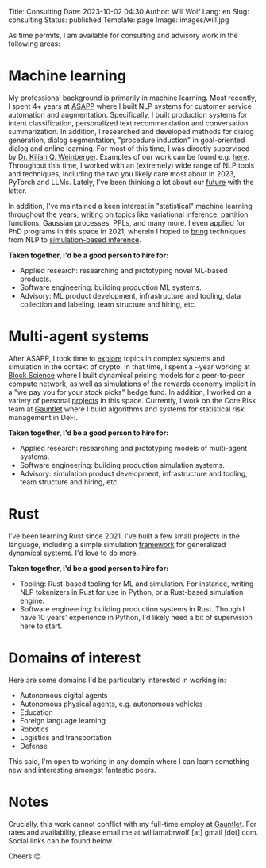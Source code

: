 Title: Consulting
Date: 2023-10-02 04:30
Author: Will Wolf
Lang: en
Slug: consulting
Status: published
Template: page
Image: images/will.jpg

As time permits, I am available for consulting and advisory work in the following areas:

# Machine learning

My professional background is primarily in machine learning. Most recently, I spent 4+ years at [ASAPP]({filename}/life/leaving-asapp.md) where I built NLP systems for customer service automation and augmentation. Specifically, I built production systems for intent classification, personalized text recommendation and conversation summarization. In addition, I researched and developed methods for dialog generation, dialog segmentation, "procedure induction" in goal-oriented dialog and online learning. For most of this time, I was directly supervised by [Dr. Kilian Q. Weinberger](https://scholar.google.com/citations?user=8RVWMycAAAAJ&hl=en&oi=ao). Examples of our work can be found e.g. [here](https://scholar.google.com/citations?view_op=view_citation&hl=en&user=9TTupqIAAAAJ&citation_for_view=9TTupqIAAAAJ:u-x6o8ySG0sC). Throughout this time, I worked with an (extremely) wide range of NLP tools and techniques, including the two you likely care most about in 2023, PyTorch and LLMs. Lately, I've been thinking a lot about our [future]({filename}/machine-learning/future-with-llms.md) with the latter.

In addition, I've maintained a keen interest in "statistical" machine learning throughout the years, [writing]({filename}/machine-learning) on topics like variational inference, partition functions, Gaussian processes, PPLs, and many more. I even applied for PhD programs in this space in 2021, wherein I hoped to [bring]({static}/images/nlp_for_sbi_proposal.pdf) techniques from NLP to [simulation-based inference]({filename}/machine-learning/neural-sbi.md).

**Taken together, I'd be a good person to hire for:**

- Applied research: researching and prototyping novel ML-based products.
- Software engineering: building production ML systems.
- Advisory: ML product development, infrastructure and tooling, data collection and labeling, team structure and hiring, etc.

# Multi-agent systems

After ASAPP, I took time to [explore]({filename}/life/exploring-crypto.md) topics in complex systems and simulation in the context of crypto. In that time, I spent a ~year working at [Block Science](https://block.science/) where I built dynamical pricing models for a peer-to-peer compute network, as well as simulations of the rewards economy implicit in a "we pay you for your stock picks" hedge fund. In addition, I worked on a variety of personal [projects]({filename}/crypto/crypto-projects.md) in this space. Currently, I work on the Core Risk team at [Gauntlet](https://www.gauntlet.xyz/) where I build algorithms and systems for statistical risk management in DeFi.

**Taken together, I'd be a good person to hire for:**

- Applied research: researching and prototyping models of multi-agent systems.
- Software engineering: building production simulation systems.
- Advisory: simulation product development, infrastructure and tooling, team structure and hiring, etc.

# Rust

I've been learning Rust since 2021. I've built a few small projects in the language, including a simple simulation [framework](https://github.com/cavaunpeu/simsim) for generalized dynamical systems. I'd love to do more.

**Taken together, I'd be a good person to hire for:**

- Tooling: Rust-based tooling for ML and simulation. For instance, writing NLP tokenizers in Rust for use in Python, or a Rust-based simulation engine.
- Software engineering: building production systems in Rust. Though I have 10 years' experience in Python, I'd likely need a bit of supervision here to start.

# Domains of interest

Here are some domains I'd be particularly interested in working in:

- Autonomous digital agents
- Autonomous physical agents, e.g. autonomous vehicles
- Education
- Foreign language learning
- Robotics
- Logistics and transportation
- Defense

This said, I'm open to working in any domain where I can learn something new and interesting amongst fantastic peers.

# Notes

Crucially, this work cannot conflict with my full-time employ at [Gauntlet](https://www.gauntlet.xyz/). For rates and availability, please email me at williamabrwolf [at] gmail [dot] com. Social links can be found below.


Cheers 😊